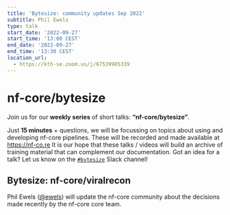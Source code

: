 ```yaml
---
title: 'Bytesize: community updates Sep 2022'
subtitle: Phil Ewels
type: talk
start_date: '2022-09-27'
start_time: '13:00 CEST'
end_date: '2022-09-27'
end_time: '13:30 CEST'
location_url:
  - https://kth-se.zoom.us/j/67539905339
---
```


# nf-core/bytesize

Join us for our **weekly series** of short talks: **“nf-core/bytesize”**.

Just **15 minutes** + questions, we will be focussing on topics about using and developing nf-core pipelines.
These will be recorded and made available at <https://nf-co.re>
It is our hope that these talks / videos will build an archive of training material that can complement our documentation. Got an idea for a talk? Let us know on the [`#bytesize`](https://nfcore.slack.com/channels/bytesize) Slack channel!

## Bytesize: nf-core/viralrecon

Phil Ewels ([@ewels](https://github.com/ewels)) will update the nf-core community about the decisions made recently by the nf-core core team. 
